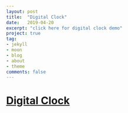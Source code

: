 ```yaml
---
layout: post
title:  "Digital Clock"
date:   2019-04-20
excerpt: "click here for digital clock demo"
project: true
tag:
- jekyll 
- moon
- blog
- about
- theme
comments: false
---
```


# [Digital Clock](https://imhojang.github.io/digital-clock)